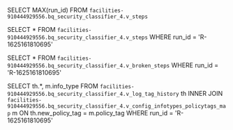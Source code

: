 SELECT MAX(run_id) FROM `facilities-910444929556.bq_security_classifier_4.v_steps`

SELECT * FROM `facilities-910444929556.bq_security_classifier_4.v_steps` WHERE run_id = 'R-1625161810695'

SELECT * FROM `facilities-910444929556.bq_security_classifier_4.v_broken_steps` WHERE run_id = 'R-1625161810695'

SELECT th.*, m.info_type FROM `facilities-910444929556.bq_security_classifier_4.v_log_tag_history` th
INNER JOIN `facilities-910444929556.bq_security_classifier_4.v_config_infotypes_policytags_map` m
ON th.new_policy_tag = m.policy_tag
WHERE run_id = 'R-1625161810695'